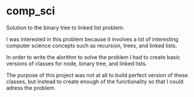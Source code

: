 # comp_sci
Solution to the binary tree to linked list problem.

I was interested in this problem because it involves a lot of interesting computer science concepts such as recursion, trees, and linked lists.

In order to write the alorithm to solve the problem I had to create basic versions of classes for node, binary tree, and linked lists.

The purpose of this project was not at all to build perfect version of these classes, but instead to
create enough of the functionality so that I could adress the problem.
